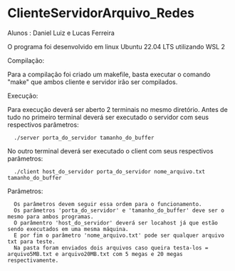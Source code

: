 # ClienteServidorArquivo_Redes
Alunos : Daniel Luiz e Lucas Ferreira

O programa foi desenvolvido em linux Ubuntu 22.04 LTS utilizando WSL 2 

Compilação: 

Para a compilação foi criado um makefile, basta executar o comando "make" que ambos cliente e servidor irão ser compilados.

Execução:

Para execução deverá ser aberto 2 terminais no mesmo diretório.
Antes de tudo no primeiro terminal deverá ser executado o servidor com seus respectivos parâmetros: 

      ./server porta_do_servidor tamanho_do_buffer

No outro terminal deverá ser executado o client com seus respectivos parâmetros: 

      ./client host_do_servidor porta_do_servidor nome_arquivo.txt tamanho_do_buffer

Parâmetros:

      Os parâmetros devem seguir essa ordem para o funcionamento. 
      Os parâmetros 'porta_do_servidor' e 'tamanho_do_buffer' deve ser o mesmo para ambos programas. 
      O parâmentro 'host_do_servidor' deverá ser locahost já que estão sendo executados em uma mesma máquina.
      E por fim o parâmetro 'nome_arquivo.txt' pode ser qualquer arquivo txt para teste. 
      Na pasta foram enviados dois arquivos caso queira testa-los = arquivo5MB.txt e arquivo20MB.txt com 5 megas e 20 megas respectivamente.
